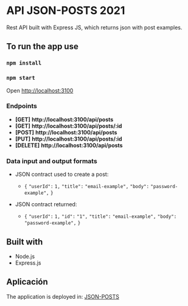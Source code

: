# API JSON-POSTS 2021

Rest API built with Express JS, which returns json with post examples.

## To run the app use

### `npm install`

### `npm start`

Open [http://localhost:3100](http://localhost:3100)

### Endpoints

- **[GET]** **http://localhost:3100/api/posts**
- **[GET]** **http://localhost:3100/api/posts/:id**
- **[POST]** **http://localhost:3100/api/posts**
- **[PUT]** **http://localhost:3100/api/posts/:id**
- **[DELETE]** **http://localhost:3100/api/posts**

### Data input and output formats

- JSON contract used to create a post:

  - `{`
    `"userId":` `1,`
    `"title":` `"email-example",`
    `"body":` `"password-example",`
    `}`

- JSON contract returned:
  - `{`
    `"userId":` `1,`
    `"id":` `"1",`
    `"title":` `"email-example",`
    `"body":` `"password-example",`
    `}`


## Built with
- Node.js
- Express.js

## Aplicación

The application is deployed in:
[JSON-POSTS](https://posts-json.herokuapp.com/api/posts)
